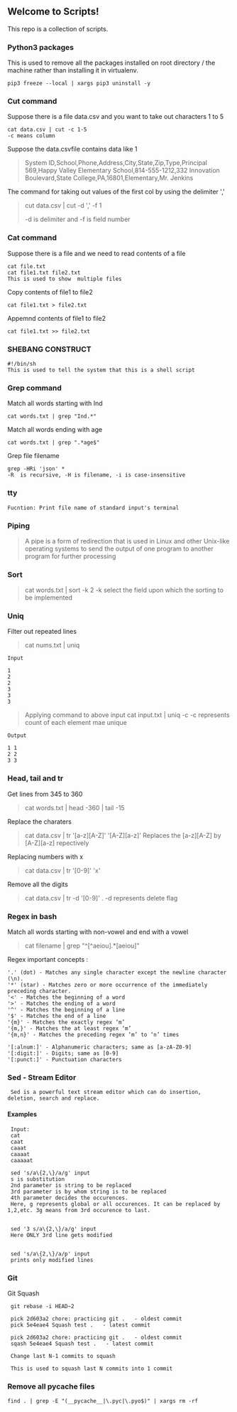 ## Welcome to Scripts!

This repo is a collection of scripts.

### Python3 packages

This is used to remove all the packages installed on root directory / the machine rather than installing it in virtualenv.

    pip3 freeze --local | xargs pip3 uninstall -y
 
### Cut command
 
 Suppose there is a file data.csv and you want to take out characters 1 to 5 
 
    cat data.csv | cut -c 1-5
    -c means column
 
 
 
 Suppose the data.csvfile contains data like 1 
 >System ID,School,Phone,Address,City,State,Zip,Type,Principal
 >569,Happy Valley Elementary School,814-555-1212,332 Innovation Boulevard,State College,PA,16801,Elementary,Mr. Jenkins

 The command for taking out values of the first col by using the delimiter ','
 
 > cut data.csv | cut -d ',' -f 1
 >
 >  -d is delimiter and -f is field number
 
 
### Cat command 

 Suppose there is a file and we need to read contents of a file 
 
    cat file.txt
    cat file1.txt file2.txt
    This is used to show  multiple files 


 Copy contents of file1 to file2
 
    cat file1.txt > file2.txt
 
 Appemnd contents of file1 to file2
 
    cat file1.txt >> file2.txt
 
 ### SHEBANG CONSTRUCT 
 
    #!/bin/sh
    This is used to tell the system that this is a shell script
 
 ### Grep command 
 
 Match all words starting with Ind
 
    cat words.txt | grep "Ind.*"

Match all words ending with age

    cat words.txt | grep ".*age$"
 
Grep file filename

    grep -HRi 'json' *
    -R  is recursive, -H is filename, -i is case-insensitive

 
 ### tty
 
    Fucntion: Print file name of standard input's terminal
 
 ### Piping 
 
 > A pipe is a form of redirection that is used in Linux and other Unix-like operating systems to send the output of one program to another program for further processing
 
 
 ### Sort 
 
 > cat words.txt | sort -k 2 
 > -k select the field upon which the sorting to be implemented 
 
 ### Uniq
 
 Filter out repeated lines 
 
 > cat nums.txt | uniq
 
    Input 
    
    1
    2
    2
    3
    3
    3
 
 >   Applying command to above input 
 >   cat input.txt | uniq -c
 >  -c represents count of each element mae unique
 
    Output 
    
    1 1
    2 2 
    3 3  
   
   ### Head, tail and tr
   
   Get lines from 345 to 360
   
   > cat words.txt | head -360 | tail -15
   
   Replace the charaters 
   
   > cat data.csv | tr '[a-z][A-Z]' '[A-Z][a-z]'
   > Replaces the [a-z][A-Z] by [A-Z][a-z] repectively
 
   Replacing numbers with x 
   
   > cat data.csv | tr '[0-9]' 'x'
   
   Remove all the digits 
   
   > cat data.csv | tr -d '[0-9]'
   > . -d represents delete flag
   
   
### Regex in bash 

Match all words starting with non-vowel and end with a vowel

  >  cat filename | grep "^[^aeiou].*[aeiou]" 
  
  
 Regex important concepts :
 
    '.' (dot) - Matches any single character except the newline character (\n).
    '*' (star) - Matches zero or more occurrence of the immediately preceding character.
    '<' - Matches the beginning of a word
    '>' - Matches the ending of a word
    '^' - Matches the beginning of a line
    '$' - Matches the end of a line  
    '{m}' - Matches the exactly regex ‘m’
    '{m,}' - Matches the at least regex ‘m’
    '{m,n}' - Matches the preceding regex ‘m’ to ‘n’ times
    
    '[:alnum:]' - Alphanumeric characters; same as [a-zA-Z0-9]
    '[:digit:]' - Digits; same as [0-9]
    '[:punct:]' - Punctuation characters

### Sed - Stream Editor

     Sed is a powerful text stream editor which can do insertion, deletion, search and replace.
     
   #### Examples
   
   
     Input:  
     cat
     caat
     caaat
     caaaat
     caaaaat

     sed 's/a\{2,\}/a/g' input
     s is substitution
     2nd parameter is string to be replaced
     3rd parameter is by whom string is to be replaced
     4th parameter decides the occurences. 
     Here, g represents global or all occurences. It can be replaced by 1,2,etc. 3g means from 3rd occurence to last. 
   
   
     sed '3 s/a\{2,\}/a/g' input
     Here ONLY 3rd line gets modified
   
   
     sed 's/a\{2,\}/a/p' input
     prints only modified lines 
  
   
   ### Git 
   
   Git Squash
   
     git rebase -i HEAD~2
     
     pick 2d603a2 chore: practicing git .   - oldest commit 
     pick 5e4eae4 Squash test .   - latest commit

     pick 2d603a2 chore: practicing git .   - oldest commit 
     sqash 5e4eae4 Squash test .   - latest commit
     
     Change last N-1 commits to squash 
     
     This is used to squash last N commits into 1 commit 
  
 ### Remove all pycache files
 
    find . | grep -E "(__pycache__|\.pyc|\.pyo$)" | xargs rm -rf
